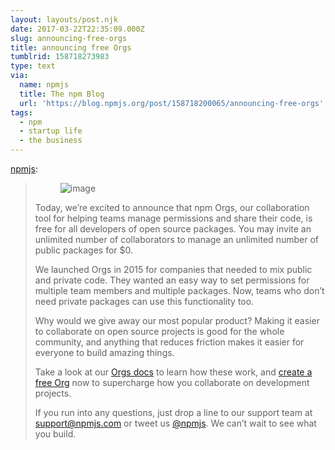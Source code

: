 ```yaml
---
layout: layouts/post.njk
date: 2017-03-22T22:35:09.000Z
slug: announcing-free-orgs
title: announcing free Orgs
tumblrid: 158718273983
type: text
via:
  name: npmjs
  title: The npm Blog
  url: 'https://blog.npmjs.org/post/158718200065/announcing-free-orgs'
tags:
  - npm
  - startup life
  - the business
---
```

<p><a href="http://blog.npmjs.org/post/158718200065/announcing-free-orgs" class="tumblr_blog">npmjs</a>:</p>

<blockquote>
<p><figure class="tmblr-full" data-orig-height="419" data-orig-width="705" data-orig-src="./vsip.png"><img src="https://66.media.tumblr.com/1b3cb024e07894443ef60639cc12ab38/tumblr_inline_p7qge2rwU41qzgxun_540.png" alt="image" data-orig-height="419" data-orig-width="705" data-orig-src="./vsip.png"/></figure></p>

<p>Today, we’re excited to announce that npm Orgs, our collaboration tool for helping teams manage permissions and share their code, is free for all developers of open source packages. You may invite an unlimited number of collaborators to manage an unlimited number of public packages for $0.</p>

<p>We launched Orgs in 2015 for companies that needed to mix public and private code. They wanted an easy way to set permissions for multiple team members and multiple packages. Now, teams who don’t need private packages can use this functionality too.</p>

<p>Why would we give away our most popular product? Making it easier to collaborate on open source projects is good for the whole community, and anything that reduces friction makes it easier for everyone to build amazing things.</p>

<p>Take a look at our <a href="https://www.npmjs.com/docs/orgs/">Orgs docs</a> to learn how these work, and <a href="https://www.npmjs.com/orgs">create a free Org</a> now to supercharge how you collaborate on development projects.</p>

<p>If you run into any questions, just drop a line to our support team at <a href="http://support@npmjs.com">support@npmjs.com</a> or tweet us <a href="https://twitter.com/npmjs">@npmjs</a>. We can’t wait to see what you build.</p>
</blockquote>
